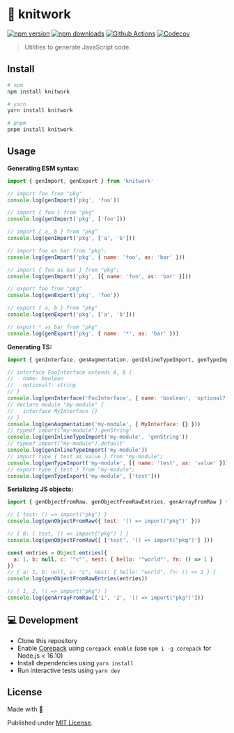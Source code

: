 # 🧶 knitwork

[![npm version][npm-version-src]][npm-version-href]
[![npm downloads][npm-downloads-src]][npm-downloads-href]
[![Github Actions][github-actions-src]][github-actions-href]
[![Codecov][codecov-src]][codecov-href]

> Utilities to generate JavaScript code.

## Install

```sh
# npm
npm install knitwork

# yarn
yarn install knitwork

# pnpm
pnpm install knitwork
```

## Usage

**Generating ESM syntax:**

```js
import { genImport, genExport } from 'knitwork'

// import foo from "pkg"
console.log(genImport('pkg', 'foo'))

// import { foo } from "pkg"
console.log(genImport('pkg', ['foo']))

// import { a, b } from "pkg"
console.log(genImport('pkg', ['a', 'b']))

// import foo as bar from "pkg";
console.log(genImport('pkg', { name: 'foo', as: 'bar' }))

// import { foo as bar } from "pkg";
console.log(genImport('pkg', [{ name: 'foo', as: 'bar' }]))

// export foo from "pkg"
console.log(genExport('pkg', 'foo'))

// export { a, b } from "pkg"
console.log(genExport('pkg', ['a', 'b']))

// export * as bar from "pkg"
console.log(genExport('pkg', { name: '*', as: 'bar' }))
```

**Generating TS:**

```js
import { genInterface, genAugmentation, genInlineTypeImport, genTypeImport, genTypeExport } from 'knitwork'

// interface FooInterface extends A, B {
//   name: boolean
//   optional?: string
// }
console.log(genInterface('FooInterface', { name: 'boolean', 'optional?': 'string' }, { extends: ['A', 'B'] }))
// declare module "my-module" {
//   interface MyInterface {}
// }
console.log(genAugmentation('my-module', { MyInterface: {} }))
// typeof import("my-module").genString'
console.log(genInlineTypeImport('my-module', 'genString'))
// typeof import("my-module").default'
console.log(genInlineTypeImport('my-module'))
// import type { test as value } from "my-module";
console.log(genTypeImport('my-module', [{ name: 'test', as: 'value' }]))
// export type { test } from "my-module";
console.log(genTypeExport('my-module', ['test']))
```

**Serializing JS objects:**

```js
import { genObjectFromRaw, genObjectFromRawEntries, genArrayFromRaw } from 'knitwork'

// { test: () => import("pkg") }
console.log(genObjectFromRaw({ test: '() => import("pkg")' }))

// { 0: [ test, () => import("pkg") ] }
console.log(genObjectFromRaw([ ['test', '() => import("pkg")'] ]))

const entries = Object.entries({
  a: 1, b: null, c: '"c"', nest: { hello: '"world"', fn: () => 1 }
})
// { a: 1, b: null, c: "c", nest: { hello: "world", fn: () => 1 } }
console.log(genObjectFromRawEntries(entries))

// [ 1, 2, () => import("pkg") ]
console.log(genArrayFromRaw(['1', '2', '() => import("pkg")']))
```

## 💻 Development

- Clone this repository
- Enable [Corepack](https://github.com/nodejs/corepack) using `corepack enable` (use `npm i -g corepack` for Node.js < 16.10)
- Install dependencies using `yarn install`
- Run interactive tests using `yarn dev`

## License

Made with 💛

Published under [MIT License](./LICENSE).

<!-- Badges -->
[npm-version-src]: https://img.shields.io/npm/v/knitwork?style=flat-square
[npm-version-href]: https://npmjs.com/package/knitwork

[npm-downloads-src]: https://img.shields.io/npm/dm/knitwork?style=flat-square
[npm-downloads-href]: https://npmjs.com/package/knitwork

[github-actions-src]: https://img.shields.io/github/workflow/status/unjs/knitwork/ci/main?style=flat-square
[github-actions-href]: https://github.com/unjs/knitwork/actions?query=workflow%3Aci

[codecov-src]: https://img.shields.io/codecov/c/gh/unjs/knitwork/main?style=flat-square
[codecov-href]: https://codecov.io/gh/unjs/knitwork
